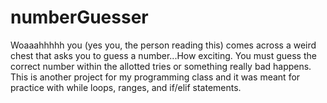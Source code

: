 # numberGuesser
Woaaahhhhh you (yes you, the person reading this) comes across a weird chest that asks you to guess a number...How exciting. You must guess the correct number within the allotted tries or something really bad happens. This is another project for my programming class and it was meant for practice with while loops, ranges, and if/elif statements.

